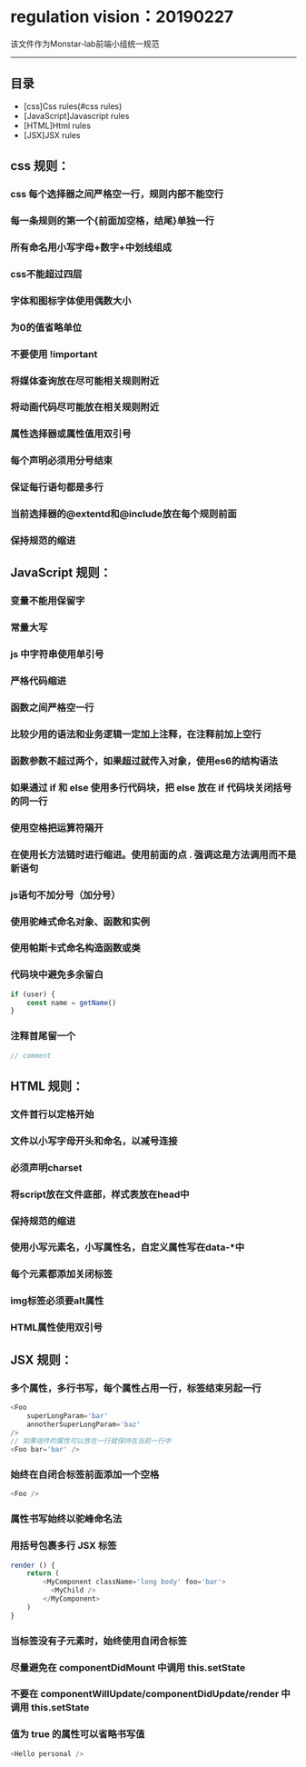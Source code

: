 regulation vision：20190227
===========================
该文件作为Monstar-lab前端小组统一规范

****

## 目录
* [css]Css rules(#css rules)
* [JavaScript]Javascript rules
* [HTML]Html rules
* [JSX]JSX rules

css 规则：
------
### css 每个选择器之间严格空一行，规则内部不能空行
### 每一条规则的第一个{前面加空格，结尾}单独一行
### 所有命名用小写字母+数字+中划线组成
### css不能超过四层
### 字体和图标字体使用偶数大小
### 为0的值省略单位
### 不要使用 !important
### 将媒体查询放在尽可能相关规则附近
### 将动画代码尽可能放在相关规则附近
### 属性选择器或属性值用双引号
### 每个声明必须用分号结束
### 保证每行语句都是多行
### 当前选择器的@extentd和@include放在每个规则前面
### 保持规范的缩进

JavaScript 规则：
------
### 变量不能用保留字
### 常量大写
### js 中字符串使用单引号
### 严格代码缩进
### 函数之间严格空一行
### 比较少用的语法和业务逻辑一定加上注释，在注释前加上空行
### 函数参数不超过两个，如果超过就传入对象，使用es6的结构语法
### 如果通过 if 和 else 使用多行代码块，把 else 放在 if 代码块关闭括号的同一行
### 使用空格把运算符隔开
### 在使用长方法链时进行缩进。使用前面的点 . 强调这是方法调用而不是新语句
### js语句不加分号（加分号）
### 使用驼峰式命名对象、函数和实例
### 使用帕斯卡式命名构造函数或类
### 代码块中避免多余留白
```javascript
if (user) {
    const name = getName()
}
```
### 注释首尾留一个
```javascript
// comment
```

HTML 规则：
------
### 文件首行以<!DOCTYPE …>定格开始
### 文件以小写字母开头和命名，以减号连接
### 必须声明charset
### 将script放在文件底部，样式表放在head中
### 保持规范的缩进
### 使用小写元素名，小写属性名，自定义属性写在data-*中
### 每个元素都添加关闭标签
### img标签必须要alt属性
### HTML属性使用双引号

JSX 规则：
------
### 多个属性，多行书写，每个属性占用一行，标签结束另起一行
```javascript
<Foo
    superLongParam='bar'
    annotherSuperLongParam='baz'
/>
// 如果组件的属性可以放在一行就保持在当前一行中
<Foo bar='bar' />
```
### 始终在自闭合标签前面添加一个空格
```javascript
<Foo />
```
### 属性书写始终以驼峰命名法
### 用括号包裹多行 JSX 标签
```javascript
render () {
    return (
        <MyComponent className='long body' foo='bar'>
          <MyChild />
        </MyComponent>
    )
}
```
### 当标签没有子元素时，始终使用自闭合标签
### 尽量避免在 componentDidMount 中调用 this.setState
### 不要在 componentWillUpdate/componentDidUpdate/render 中调用 this.setState
### 值为 true 的属性可以省略书写值
```javascript
<Hello personal />
```
